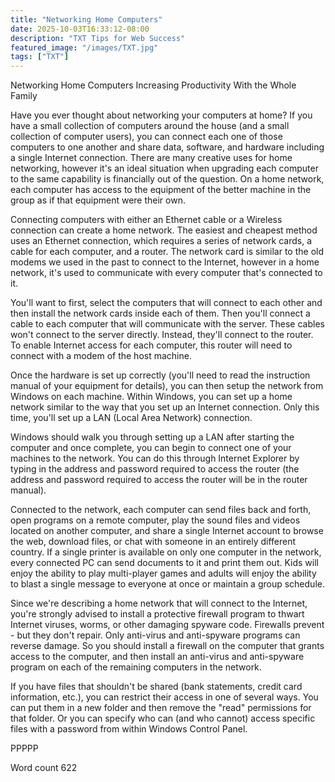 ```yaml
---
title: "Networking Home Computers"
date: 2025-10-03T16:33:12-08:00
description: "TXT Tips for Web Success"
featured_image: "/images/TXT.jpg"
tags: ["TXT"]
---
```


Networking Home Computers
Increasing Productivity With the Whole Family

Have you ever thought about networking your computers at home? If you have a small collection of computers around the house (and a small collection of computer users), you can connect each one of those computers to one another and share data, software, and hardware including a single Internet connection. There are many creative uses for home networking, however it's an ideal situation when upgrading each computer to the same capability is financially out of the question. On a home network, each computer has access to the equipment of the better machine in the group as if that equipment were their own. 

Connecting computers with either an Ethernet cable or a Wireless connection can create a home network. The easiest and cheapest method uses an Ethernet connection, which requires a series of network cards, a cable for each computer, and a router. The network card is similar to the old modems we used in the past to connect to the Internet, however in a home network, it's used to communicate with every computer that's connected to it. 

You'll want to first, select the computers that will connect to each other and then install the network cards inside each of them. Then you'll connect a cable to each computer that will communicate with the server. These cables won't connect to the server directly. Instead, they'll connect to the router. To enable Internet access for each computer, this router will need to connect with a modem of the host machine. 

Once the hardware is set up correctly (you'll need to read the instruction manual of your equipment for details), you can then setup the network from Windows on each machine. Within Windows, you can set up a home network similar to the way that you set up an Internet connection. Only this time, you'll set up a LAN (Local Area Network) connection. 
 
Windows should walk you through setting up a LAN after starting the computer and once complete, you can begin to connect one of your machines to the network. You can do this through Internet Explorer by typing in the address and password required to access the router (the address and password required to access the router will be in the router manual). 

Connected to the network, each computer can send files back and forth, open programs on a remote computer, play the sound files and videos located on another computer, and share a single Internet account to browse the web, download files, or chat with someone in an entirely different country.  If a single printer is available on only one computer in the network, every connected PC can send documents to it and print them out. Kids will enjoy the ability to play multi-player games and adults will enjoy the ability to blast a single message to everyone at once or maintain a group schedule.

Since we're describing a home network that will connect to the Internet, you're strongly advised to install a protective firewall program to thwart Internet viruses, worms, or other damaging spyware code. Firewalls prevent - but they don't repair. Only anti-virus and anti-spyware programs can reverse damage. So you should install a firewall on the computer that grants access to the computer, and then install an anti-virus and anti-spyware program on each of the remaining computers in the network.
 
If you have files that shouldn't be shared (bank statements, credit card information, etc.), you can restrict their access in one of several ways. You can put them in a new folder and then remove the "read" permissions for that folder. Or you can specify who can (and who cannot) access specific files with a password from within Windows Control Panel.

PPPPP

Word count 622

